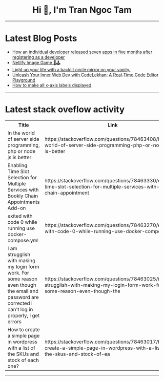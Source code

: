 <h1 align="center">Hi 👋, I'm Tran Ngoc Tam</h1>

---

# Latest Blog Posts 
<!-- BLOG-POST-LIST:START -->
- [How an individual developer released seven apps in five months after registering as a developer](https://dev.to/zmsoft/how-an-individual-developer-released-seven-apps-in-five-months-after-registering-as-a-developer-3n7f)
- [Netlify Image Game 🩻🕹️](https://dev.to/mattlewandowski93/netlify-image-game-1pk0)
- [Light up your life with a backlit circle mirror on your vanity.](https://dev.to/mirrors/light-up-your-life-with-a-backlit-circle-mirror-on-your-vanity-3mpo)
- [Unleash Your Inner Web Dev with CodeLekhan: A Real-Time Code Editor Playground](https://dev.to/azadnishad/unleash-your-inner-web-dev-with-codelekhan-a-real-time-code-editor-playground-4b21)
- [How to make all x-axis labels displayed](https://dev.to/xuefei1313/how-to-make-all-x-axis-labels-displayed-5h08)
<!-- BLOG-POST-LIST:END -->

---

# Latest stack oveflow activity
<table>
  <tr><th>Title</th><th>Link</th></tr>
  <!-- STACKOVERFLOW:START --><tr><td>In the world of server side programming, php or node js is better</td><td>https://stackoverflow.com/questions/78463408/in-the-world-of-server-side-programming-php-or-node-js-is-better</td></tr><tr><td>Enabling Time Slot Selection for Multiple Services with Bookly Chain Appointments Add-on</td><td>https://stackoverflow.com/questions/78463330/enabling-time-slot-selection-for-multiple-services-with-bookly-chain-appointment</td></tr><tr><td>exited with code 0 while running use docker-compose.yml</td><td>https://stackoverflow.com/questions/78463270/exited-with-code-0-while-running-use-docker-compose-yml</td></tr><tr><td>I am strugglish with making my login form work. For some reason even though the email and password are corrected l can&#39;t log in properly, l get errors</td><td>https://stackoverflow.com/questions/78463025/i-am-strugglish-with-making-my-login-form-work-for-some-reason-even-though-the</td></tr><tr><td>How to create a simple page in wordpress with a list of the SKUs and stock of each one?</td><td>https://stackoverflow.com/questions/78463017/how-to-create-a-simple-page-in-wordpress-with-a-list-of-the-skus-and-stock-of-ea</td></tr><!-- STACKOVERFLOW:END -->
</table>

---



